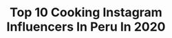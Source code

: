 ---
title: Top 10 Cooking Instagram Influencers In Peru In 2020
description: >-
  Find top cooking Instagram influencers in Peru in 2020. Most popular hashtags: #peru #yomequedoencasa #quedateencasa #love.
platform: Instagram
profiles:
  - username: "alonso_martinezvivanco"
    fullname: >-
      Alonso Martinez Vivanco
    location: "Peru"
    followers: 15899
    engagement: 845
    commentsToLikes: 0.028936
    avatar: "https://scontent-lhr8-1.cdninstagram.com/v/t51.2885-19/s320x320/90038679_687101175161894_617420004274470912_n.jpg?_nc_ht=scontent-lhr8-1.cdninstagram.com&_nc_ohc=g0y9tarvaCIAX8Gmg2n&oh=fb4047706f01893790c41650e77886ab&oe=5EB77648"
    verified: false
    hashtags: "#prayfortheworld, #heaven, #elegant, #gentleman"
  - username: "the_running_cuy"
    fullname: >-
      Diego Casabonne
    location: "Peru"
    followers: 10607
    engagement: 445
    commentsToLikes: 0.139888
    avatar: "https://scontent-ams4-1.cdninstagram.com/v/t51.2885-19/s320x320/14504908_1662376050758663_8747800779298963456_a.jpg?_nc_ht=scontent-ams4-1.cdninstagram.com&_nc_ohc=441dTydoSjsAX_wU-aS&oh=088c057123b068990243ed95f0c99495&oe=5EB8781A"
    verified: false
    hashtags: "#manuelantonio, #waterfall, #seconsciente, #speedup"
  - username: "giulliana.barrios"
    fullname: >-
      Giulliana Barrios
    location: "Peru"
    followers: 91458
    engagement: 416
    commentsToLikes: 0.055624
    avatar: "https://scontent-ams4-1.cdninstagram.com/v/t51.2885-19/s320x320/73154782_2389493921266801_5032851142833340416_n.jpg?_nc_ht=scontent-ams4-1.cdninstagram.com&_nc_ohc=w_ApEUXlJwUAX-qvkWH&oh=692529a1702016c34e59e3d4dfe923b9&oe=5EBB0892"
    verified: true
    hashtags: "#brunella, #mathias, #burnergirls, #siempreregeasnuncainregeas"
  - username: "jamesberckemeyer"
    fullname: >-
      James Berckemeyer A
    location: "Peru"
    followers: 27209
    engagement: 215
    commentsToLikes: 0.058001
    avatar: "https://scontent-atl3-1.cdninstagram.com/v/t51.2885-19/s320x320/47481701_612552142509800_3250924642570862592_n.jpg?_nc_ht=scontent-atl3-1.cdninstagram.com&_nc_ohc=ZJ56fDP8p70AX9fkLIJ&oh=418ec704259d5eeddcb4165de2efc495&oe=5EBCA684"
    verified: false
    hashtags: "#latinamerica, #cooking, #lechedetigre, #equipoalado"
  - username: "laespatulaverde"
    fullname: >-
      Karen Lema | La Espátula Verde
    location: "Peru"
    followers: 77543
    engagement: 155
    commentsToLikes: 0.063013
    avatar: "https://scontent-lhr8-1.cdninstagram.com/v/t51.2885-19/11386436_849377161814092_1883911473_a.jpg?_nc_ht=scontent-lhr8-1.cdninstagram.com&_nc_ohc=LKfzqRw4V18AX_qRRFq&oh=033c2eb963e13a0f910ecaf1c552f056&oe=5EBB32DB"
    verified: false
    hashtags: "#reposteriacasera, #torta, #ishopteam, #guisoscaseros"
  - username: "fernandamarsano"
    fullname: >-
      Maria Fernanda Marsano
    location: "Peru"
    followers: 25279
    engagement: 253
    commentsToLikes: 0.025392
    avatar: "https://scontent-ams4-1.cdninstagram.com/v/t51.2885-19/s320x320/79027335_1298310827037510_730106215111065600_n.jpg?_nc_ht=scontent-ams4-1.cdninstagram.com&_nc_ohc=UnsbBpDgTmAAX92zvrL&oh=540a34c16b56ab140b548dd99c8c262e&oe=5EB2BAED"
    verified: false
    hashtags: "#outfits, #peruviangirl, #mujer, #water"
  - username: "papisporprimeravez"
    fullname: >-
      Family Travel Vlogger
    location: "Peru"
    followers: 33035
    engagement: 62
    commentsToLikes: 0.181654
    avatar: "https://scontent-lhr8-1.cdninstagram.com/v/t51.2885-19/s320x320/70794635_2395839353991474_6361249755430912000_n.jpg?_nc_ht=scontent-lhr8-1.cdninstagram.com&_nc_ohc=lPx4U9XNuiEAX8knUo5&oh=9bcd74c1db59ad07271f6d206eff091d&oe=5EB9D127"
    verified: false
    hashtags: "#educaci, #pucallpa, #yomequedoencasa, #visitperu"
  - username: "gianna.velarde"
    fullname: >-
      Gianna Velarde
    location: "Peru"
    followers: 42346
    engagement: 398
    commentsToLikes: 0.025395
    avatar: "https://scontent-ams4-1.cdninstagram.com/v/t51.2885-19/s320x320/73315281_681100252379789_7404013599527534592_n.jpg?_nc_ht=scontent-ams4-1.cdninstagram.com&_nc_ohc=UxEUS_ZBXh0AX92H2R9&oh=cba8553869c621f5eded11dd8bebf65e&oe=5EBB1C29"
    verified: false
    hashtags: "#giannathewolf, #bioderma, #peronocomproporlashuevas, #yoentrenoencasa"
---